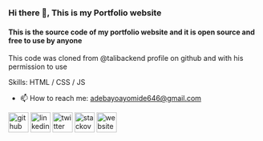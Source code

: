### Hi there 👋, This is my Portfolio website
#### This is the source code of my portfolio website and it is open source and free to use by anyone
This code was cloned from @talibackend profile on github and with his permission to use

Skills: HTML  / CSS / JS

- 📫 How to reach me: adebayoayomide646@gmail.com 


[<img src='https://cdn.jsdelivr.net/npm/simple-icons@3.0.1/icons/github.svg' alt='github' height='40'>](https://github.com/abdulwarith001)  [<img src='https://cdn.jsdelivr.net/npm/simple-icons@3.0.1/icons/linkedin.svg' alt='linkedin' height='40'>](https://www.linkedin.com/in/abdulwarith1/)  [<img src='https://cdn.jsdelivr.net/npm/simple-icons@3.0.1/icons/twitter.svg' alt='twitter' height='40'>](https://twitter.com/abdulwarith__)  [<img src='https://cdn.jsdelivr.net/npm/simple-icons@3.0.1/icons/stackoverflow.svg' alt='stackoverflow' height='40'>](https://stackoverflow.com/users/19726155/abdulwahab-abdulwarith)  [<img src='https://cdn.jsdelivr.net/npm/simple-icons@3.0.1/icons/icloud.svg' alt='website' height='40'>](abdulwarith.netlify.app)  

